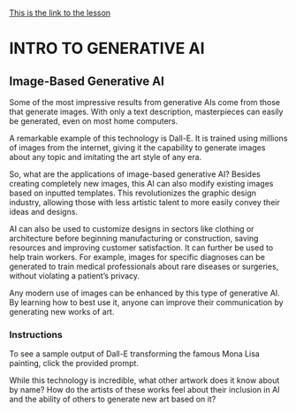 [This is the link to the lesson](https://www.codecademy.com/courses/intro-to-generative-ai/lessons/intro-to-generative-ai/exercises/image-based-generative-ai)


# INTRO TO GENERATIVE AI

## Image-Based Generative AI

Some of the most impressive results from generative AIs come from those that generate images. With only a text description, masterpieces can easily be generated, even on most home computers.

A remarkable example of this technology is Dall-E. It is trained using millions of images from the internet, giving it the capability to generate images about any topic and imitating the art style of any era.

So, what are the applications of image-based generative AI? Besides creating completely new images, this AI can also modify existing images based on inputted templates. This revolutionizes the graphic design industry, allowing those with less artistic talent to more easily convey their ideas and designs.

AI can also be used to customize designs in sectors like clothing or architecture before beginning manufacturing or construction, saving resources and improving customer satisfaction. It can further be used to help train workers. For example, images for specific diagnoses can be generated to train medical professionals about rare diseases or surgeries, without violating a patient’s privacy.

Any modern use of images can be enhanced by this type of generative AI. By learning how to best use it, anyone can improve their communication by generating new works of art.

### Instructions

To see a sample output of Dall-E transforming the famous Mona Lisa painting, click the provided prompt.

While this technology is incredible, what other artwork does it know about by name? How do the artists of these works feel about their inclusion in AI and the ability of others to generate new art based on it?
